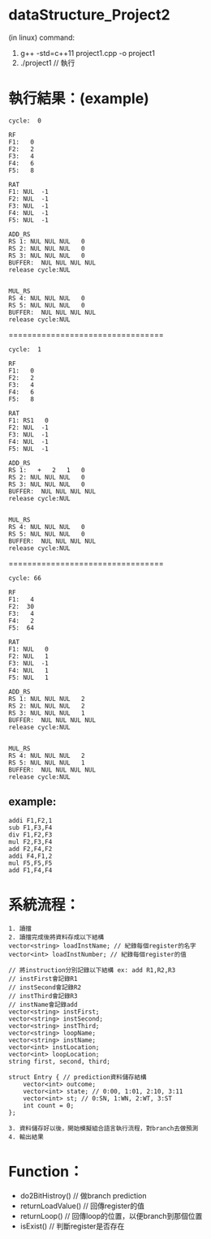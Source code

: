 # dataStructure_Project2
(in linux)
command:
1. g++ -std=c++11 project1.cpp -o project1
2. ./project1 // 執行

執行結果：(example)
=================================================================
	cycle:  0
	
	RF
	F1:   0
	F2:   2
	F3:   4
	F4:   6
	F5:   8

	RAT
	F1: NUL  -1
	F2: NUL  -1
 	F3: NUL  -1
	F4: NUL  -1
	F5: NUL  -1

	ADD_RS
	RS 1: NUL NUL NUL   0
	RS 2: NUL NUL NUL   0
	RS 3: NUL NUL NUL   0
	BUFFER:  NUL NUL NUL NUL
	release cycle:NUL

	
	MUL_RS
	RS 4: NUL NUL NUL   0
	RS 5: NUL NUL NUL   0
	BUFFER:  NUL NUL NUL NUL
	release cycle:NUL

=================================
 	
	cycle:  1

	RF
	F1:   0
	F2:   2
	F3:   4
	F4:   6
	F5:   8

	RAT
	F1: RS1   0
	F2: NUL  -1
	F3: NUL  -1
	F4: NUL  -1
	F5: NUL  -1

	ADD_RS
	RS 1:   +   2   1   0
	RS 2: NUL NUL NUL   0
	RS 3: NUL NUL NUL   0
	BUFFER:  NUL NUL NUL NUL
	release cycle:NUL


	MUL_RS
	RS 4: NUL NUL NUL   0
	RS 5: NUL NUL NUL   0
	BUFFER:  NUL NUL NUL NUL
	release cycle:NUL
	
=================================
	
	cycle: 66

	RF
	F1:   4
	F2:  30
	F3:   4
	F4:   2
	F5:  64

	RAT
	F1: NUL   0
	F2: NUL   1
	F3: NUL  -1
	F4: NUL   1
	F5: NUL   1

	ADD_RS
	RS 1: NUL NUL NUL   2
	RS 2: NUL NUL NUL   2
	RS 3: NUL NUL NUL   1
	BUFFER:  NUL NUL NUL NUL
	release cycle:NUL


	MUL_RS
	RS 4: NUL NUL NUL   2
	RS 5: NUL NUL NUL   1
	BUFFER:  NUL NUL NUL NUL
	release cycle:NUL

## example:
	addi F1,F2,1
	sub F1,F3,F4
	div F1,F2,F3
	mul F2,F3,F4
	add F2,F4,F2
	addi F4,F1,2
	mul F5,F5,F5
	add F1,F4,F4

系統流程：
=================================================================
	1. 讀擋
	2. 讀擋完成後將資料存成以下結構
	vector<string> loadInstName; // 紀錄每個register的名字
	vector<int> loadInstNumber; // 紀錄每個register的值

	// 將instruction分別記錄以下結構 ex: add R1,R2,R3
	// instFirst會記錄R1
	// instSecond會記錄R2
	// instThird會記錄R3
	// instName會記錄add
	vector<string> instFirst;
	vector<string> instSecond;
	vector<string> instThird;
	vector<string> loopName;
	vector<string> instName;
	vector<int> instLocation;
	vector<int> loopLocation;
	string first, second, third;
	
	struct Entry { // prediction資料儲存結構
		vector<int> outcome;
		vector<int> state; // 0:00, 1:01, 2:10, 3:11
		vector<int> st; // 0:SN, 1:WN, 2:WT, 3:ST
		int count = 0;
	};

	3. 資料儲存好以後，開始模擬組合語言執行流程，對branch去做預測
	4. 輸出結果

Function：
=================================================================

* do2BitHistroy() // 做branch prediction
* returnLoadValue() // 回傳register的值
* returnLoop() // 回傳loop的位置，以便branch到那個位置
* isExist() // 判斷register是否存在
